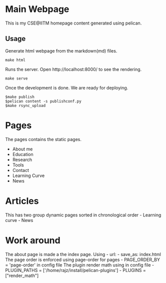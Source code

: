 # Main Webpage
This is my CSE@IITM homepage content generated using pelican.

## Usage
Generate html webpage from the markdown(md) files.

```make html```

Runs the server. Open http://localhost:8000/ to see the rendering.

```make serve```

Once the development is done. We are ready for deploying.

```
$make publish
$pelican content -s publishconf.py
$make rsync_upload
```


# Pages
The pages contains the static pages.
- About me
- Education
- Research
- Tools
- Contact
- Learning Curve
- News

# Articles
This has two group dynamic pages sorted in chronological order
	- Learning curve
	- News

# Work around
The about page is made a the index page. Using 
	- url: 
	- save_as: index.html
The page order is enforced using page-order for pages
	- PAGE_ORDER_BY = 'page-order' in config file
The plugin render math using in config file
	- PLUGIN_PATHS = ['/home/rajz/install/pelican-plugins']
	- PLUGINS = ["render_math"]
